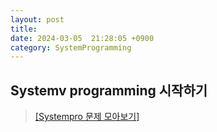 ```yaml
---
layout: post
title: 
date: 2024-03-05  21:28:05 +0900
category: SystemProgramming
---
```


## Systemv programming 시작하기
> <a href="https://dpwls03.github.io/Systempro/">[Systempro 문제 모아보기]</a>